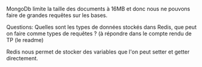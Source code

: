 MongoDb limite la taille des documents à 16MB et donc nous ne pouvons faire de grandes requêtes sur les bases.

Questions: Quelles sont les types de données stockés dans Redis, que peut on faire comme types de requêtes ? (à répondre dans le compte rendu de TP (le readme)


Redis nous permet de stocker des variables que l'on peut setter et getter directement. 